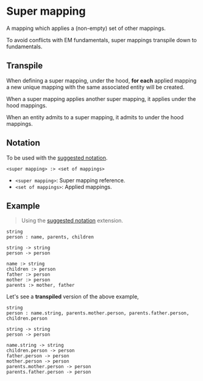 # Super mapping

A mapping which applies a (non-empty) set of other mappings.

To avoid conflicts with EM fundamentals, super mappings transpile down to fundamentals.

## Transpile

When defining a super mapping, under the hood, **for each** applied mapping a new unique mapping with the same associated entity will be created.

When a super mapping applies another super mapping, it applies under the hood mappings.

When an entity admits to a super mapping, it admits to under the hood mappings.

## Notation

To be used with the [suggested notation](notation.md).

`<super mapping> :> <set of mappings>`

- `<super mapping>`: Super mapping reference.
- `<set of mappings>`: Applied mappings.

## Example

> Using the [suggested notation](notation.md) extension.

```
string
person : name, parents, children

string -> string
person -> person

name :> string
children :> person
father :> person
mother :> person
parents :> mother, father
```

Let's see a **transpiled** version of the above example,

```
string
person : name.string, parents.mother.person, parents.father.person, children.person

string -> string
person -> person

name.string -> string
children.person -> person
father.person -> person
mother.person -> person
parents.mother.person -> person
parents.father.person -> person
```
